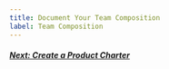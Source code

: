 ```yaml
---
title: Document Your Team Composition
label: Team Composition
---
```


<!-- Next Button -->
<a href='./product-charter'><div class="next-button"><h5 class="next-text">Next: Create a Product Charter</h5></div></a>
